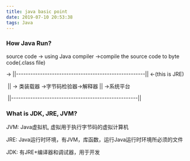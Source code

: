 ```yaml
---
title: java basic point
date: 2019-07-10 20:53:38
tags: Java
---
```


### How Java Run?

source code -> using Java compiler ->compile the source code to byte code(.class file) 

-> ||------------------------------------------------------||       <-(this is JRE)

​     || -> 类装载器 ->字节码检验器->解释器     ||    ->系统平台

​      ||-----------------------------------------------------||

### What is JDK, JRE, JVM?  

JVM: Java虚拟机, 虚拟用于执行字节码的虚拟计算机

JRE: Java运行时环境，有JVM，库函数，运行Java运行时环境所必须的文件

JDK: 有JRE+编译器和调试器，用于开发

